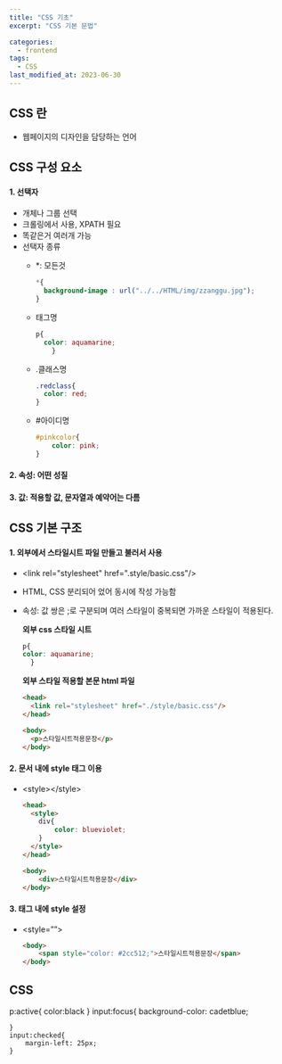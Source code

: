 ```yaml
---
title: "CSS 기초"
excerpt: "CSS 기본 문법"

categories:
  - frontend
tags:
  - CSS
last_modified_at: 2023-06-30
---  
```


## CSS 란 ##
- 웹페이지의 디자인을 담당하는 언어

## CSS 구성 요소 ##

#### 1. 선택자 ####
- 개체나 그룹 선택
- 크롤링에서 사용, XPATH 필요
- 똑같은거 여러개 가능
- 선택자 종류  
  * *: 모든것

    ```css
    *{
      background-image : url("../../HTML/img/zzanggu.jpg");
    }
    ```

  * 태그명

    ```css
    p{
      color: aquamarine;
        }
    ```

  * .클래스명

    ```css
    .redclass{
      color: red;
    }

    ```

  * #아이디명

    ```css
    #pinkcolor{
        color: pink;
    }
    ```


#### 2. 속성: 어떤 성질 ####
#### 3. 값: 적용할 값, 문자열과 예약어는 다름 ####

## CSS 기본 구조 ##

#### 1. 외부에서 스타일시트 파일 만들고 불러서 사용 ####
- \<link rel="stylesheet" href=".style/basic.css"/\>
- HTML, CSS 분리되어 었어 동시에 작성 가능함
- 속성: 값 쌍은 ;로 구분되며 여러 스타일이 중복되면 가까운 스타일이 적용된다.

  **외부 css 스타일 시트**
  ```css
  p{
  color: aquamarine;
    }
  ```

  **외부 스타일 적용할 본문 html 파일**
  ```html
  <head>
    <link rel="stylesheet" href="./style/basic.css"/>
  </head>

  <body>
    <p>스타일시트적용문장</p>
  </body>
  ```

#### 2. 문서 내에 style 태그 이용 ####
- \<style\>\</style\>

  ```html
  <head>
    <style>
      div{
          color: blueviolet;
      }
    </style>
  </head>

  <body>
      <div>스타일시트적용문장</div>
  </body>
  ```

#### 3. 태그 내에 style 설정 ####
- \<style=””\>

  ```html
  <body>
      <span style="color: #2cc512;">스타일시트적용문장</span>
  </body>  
  ```

## CSS  ##

p:active{
        color:black
    }
    input:focus{
        background-color: cadetblue;

    }
    input:checked{
        margin-left: 25px;
    }
